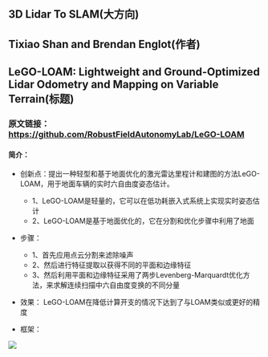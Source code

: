 3D Lidar To SLAM(大方向)
-----  
Tixiao Shan and Brendan Englot(作者)
-----  
LeGO-LOAM: Lightweight and Ground-Optimized Lidar Odometry and Mapping on Variable Terrain(标题)
-----  
### 原文链接：https://github.com/RobustFieldAutonomyLab/LeGO-LOAM 
#### 简介：
  - 创新点：提出一种轻型和基于地面优化的激光雷达里程计和建图的方法LeGO-LOAM，用于地面车辆的实时六自由度姿态估计。
    - 1、LeGO-LOAM是轻量的，它可以在低功耗嵌入式系统上实现实时姿态估计
    - 2、LeGO-LOAM是基于地面优化的，它在分割和优化步骤中利用了地面
  - 步骤：
     - 1、首先应用点云分割来滤除噪声
     - 2、然后进行特征提取以获得不同的平面和边缘特征
     - 3、然后利用平面和边缘特征采用了两步Levenberg-Marquardt优化方法，来求解连续扫描中六自由度变换的不同分量
  - 效果： LeGO-LOAM在降低计算开支的情况下达到了与LOAM类似或更好的精度
 
  - 框架：
  
  ![](https://img-blog.csdnimg.cn/7f4559a99c98438caca37e237bedad35.png)
